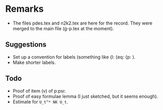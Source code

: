 # Remarks

* The files pdes.tex and n2k2.tex are here for the record. They were merged to
the main file (g-p.tex at the moment).

## Suggestions

* Set up a convention for labels (something like {l: {eq: {p: ).
* Make shorter labels.

## Todo

* Proof of item (v) of p:psr.
* Proof of easy formulae lemma (I just sketched, but it seems enough).
* Estimate for `U_t^* NK U_t`.
